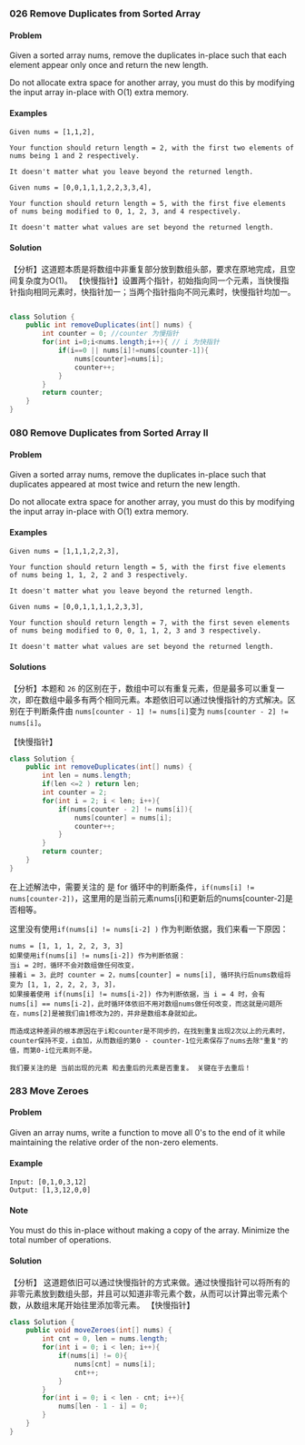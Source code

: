 
### 026 Remove Duplicates from Sorted Array

#### Problem
Given a sorted array nums, remove the duplicates in-place such that each element appear only once and return the new length.

Do not allocate extra space for another array, you must do this by modifying the input array in-place with O(1) extra memory.

#### Examples
```
Given nums = [1,1,2],

Your function should return length = 2, with the first two elements of nums being 1 and 2 respectively.

It doesn't matter what you leave beyond the returned length.

```

```
Given nums = [0,0,1,1,1,2,2,3,3,4],

Your function should return length = 5, with the first five elements of nums being modified to 0, 1, 2, 3, and 4 respectively.

It doesn't matter what values are set beyond the returned length.

```

#### Solution
【分析】这道题本质是将数组中非重复部分放到数组头部，要求在原地完成，且空间复杂度为O(1)。
【快慢指针】设置两个指针，初始指向同一个元素，当快慢指针指向相同元素时，快指针加一；当两个指针指向不同元素时，快慢指针均加一。
``` java 

class Solution {
    public int removeDuplicates(int[] nums) {
        int counter = 0; //counter 为慢指针
        for(int i=0;i<nums.length;i++){ // i 为快指针
            if(i==0 || nums[i]!=nums[counter-1]){
                nums[counter]=nums[i];
                counter++;
            }
        }
        return counter;
    }
}

```


### 080 Remove Duplicates from Sorted Array II

#### Problem
Given a sorted array nums, remove the duplicates in-place such that duplicates appeared at most twice and return the new length.

Do not allocate extra space for another array, you must do this by modifying the input array in-place with O(1) extra memory.

#### Examples
```
Given nums = [1,1,1,2,2,3],

Your function should return length = 5, with the first five elements of nums being 1, 1, 2, 2 and 3 respectively.

It doesn't matter what you leave beyond the returned length.
```

```
Given nums = [0,0,1,1,1,1,2,3,3],

Your function should return length = 7, with the first seven elements of nums being modified to 0, 0, 1, 1, 2, 3 and 3 respectively.

It doesn't matter what values are set beyond the returned length.
```

#### Solutions

【分析】本题和 `26` 的区别在于，数组中可以有重复元素，但是最多可以重复一次，即在数组中最多有两个相同元素。本题依旧可以通过快慢指针的方式解决。区别在于判断条件由 `nums[counter - 1] != nums[i]`变为 `nums[counter - 2] != nums[i]`。

【快慢指针】

``` java
class Solution {
    public int removeDuplicates(int[] nums) {
        int len = nums.length;
        if(len <=2 ) return len;
        int counter = 2;
        for(int i = 2; i < len; i++){
            if(nums[counter - 2] != nums[i]){
                nums[counter] = nums[i];
                counter++;
            }
        }
        return counter;
    }
}
```

在上述解法中，需要关注的 是 for 循环中的判断条件，`if(nums[i] != nums[counter-2])`，这里用的是当前元素nums[i]和更新后的nums[counter-2]是否相等。

这里没有使用`if(nums[i] != nums[i-2] )` 作为判断依据，我们来看一下原因：

```
nums = [1, 1, 1, 2, 2, 3, 3]
如果使用if(nums[i] != nums[i-2]) 作为判断依据：
当i = 2时，循环不会对数组做任何改变，
接着i = 3，此时 counter = 2，nums[counter] = nums[i], 循环执行后nums数组将变为 [1, 1, 2, 2, 2, 3, 3]，
如果接着使用 if(nums[i] != nums[i-2]) 作为判断依据，当 i = 4 时，会有 nums[i] == nums[i-2]，此时循环体依旧不用对数组nums做任何改变，而这就是问题所在，nums[2]是被我们由1修改为2的，并非是数组本身就如此。

而造成这种差异的根本原因在于i和counter是不同步的，在找到重复出现2次以上的元素时，counter保持不变，i自加，从而数组的第0 - counter-1位元素保存了nums去除"重复"的值，而第0-i位元素则不是。

我们要关注的是 当前出现的元素 和去重后的元素是否重复。 关键在于去重后！
```

### 283 Move Zeroes

#### Problem
Given an array nums, write a function to move all 0's to the end of it while maintaining the relative order of the non-zero elements.

#### Example
```
Input: [0,1,0,3,12]
Output: [1,3,12,0,0]

```

#### Note
You must do this in-place without making a copy of the array.
Minimize the total number of operations.


#### Solution
【分析】 这道题依旧可以通过快慢指针的方式来做。通过快慢指针可以将所有的非零元素放到数组头部，并且可以知道非零元素个数，从而可以计算出零元素个数，从数组末尾开始往里添加零元素。
【快慢指针】
``` java 
class Solution {
    public void moveZeroes(int[] nums) {
        int cnt = 0, len = nums.length;
        for(int i = 0; i < len; i++){
            if(nums[i] != 0){
                nums[cnt] = nums[i];
                cnt++;
            }
        }
        for(int i = 0; i < len - cnt; i++){
            nums[len - 1 - i] = 0;
        }
    }
}
```